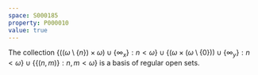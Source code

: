 ```yaml
---
space: S000185
property: P000010
value: true
---
```


The collection 
$\{((\omega\setminus \{n\})\times\omega)\cup\{\infty_x\}:n<\omega\}
\cup
\{(\omega\times(\omega\setminus \{0\}))\cup\{\infty_y\}:n<\omega\}
\cup
\{\{(n,m)\}:n,m<\omega\}$ is a basis of regular open sets.
